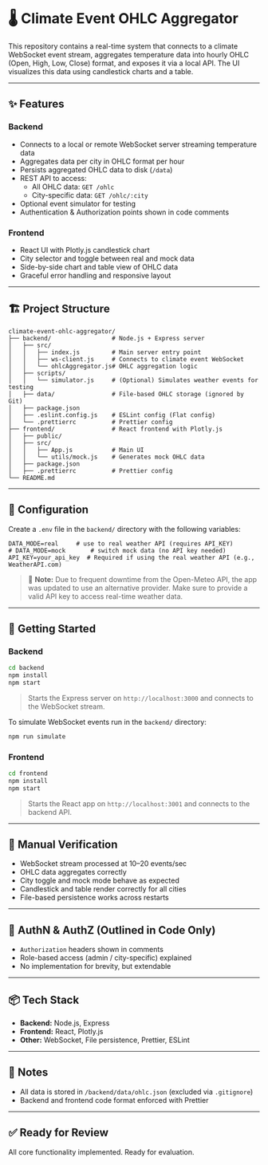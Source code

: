 # 🌡 Climate Event OHLC Aggregator

This repository contains a real-time system that connects to a climate WebSocket event stream, aggregates temperature data into hourly OHLC (Open, High, Low, Close) format, and exposes it via a local API. The UI visualizes this data using candlestick charts and a table.

---

## ✨ Features

### Backend
- Connects to a local or remote WebSocket server streaming temperature data
- Aggregates data per city in OHLC format per hour
- Persists aggregated OHLC data to disk (`/data`)
- REST API to access:
  - All OHLC data: `GET /ohlc`
  - City-specific data: `GET /ohlc/:city`
- Optional event simulator for testing
- Authentication & Authorization points shown in code comments

### Frontend
- React UI with Plotly.js candlestick chart
- City selector and toggle between real and mock data
- Side-by-side chart and table view of OHLC data
- Graceful error handling and responsive layout

---

## 🏗 Project Structure

```
climate-event-ohlc-aggregator/
├── backend/                 # Node.js + Express server
│   ├── src/
│   │   ├── index.js         # Main server entry point
│   │   ├── ws-client.js     # Connects to climate event WebSocket
│   │   └── ohlcAggregator.js# OHLC aggregation logic
│   ├── scripts/
│   │   └── simulator.js     # (Optional) Simulates weather events for testing
│   ├── data/                # File-based OHLC storage (ignored by Git)
│   ├── package.json
│   ├── .eslint.config.js    # ESLint config (Flat config)
│   └── .prettierrc          # Prettier config
├── frontend/                # React frontend with Plotly.js
│   ├── public/
│   ├── src/
│   │   ├── App.js           # Main UI
│   │   └── utils/mock.js    # Generates mock OHLC data
│   ├── package.json
│   ├── .prettierrc          # Prettier config
└── README.md
```

---

## 🔧 Configuration

Create a `.env` file in the `backend/` directory with the following variables:

```env
DATA_MODE=real     # use to real weather API (requires API_KEY)
# DATA_MODE=mock       # switch mock data (no API key needed)
API_KEY=your_api_key  # Required if using the real weather API (e.g., WeatherAPI.com)
```

> 📝 **Note:** Due to frequent downtime from the Open-Meteo API, the app was updated to use an alternative provider. Make sure to provide a valid API key to access real-time weather data.

---

## 🚀 Getting Started

### Backend

```bash
cd backend
npm install
npm start
```

> Starts the Express server on `http://localhost:3000` and connects to the WebSocket stream.

To simulate WebSocket events run in the `backend/` directory:
```bash
npm run simulate
```

### Frontend

```bash
cd frontend
npm install
npm start
```

> Starts the React app on `http://localhost:3001` and connects to the backend API.

---

## 🧪 Manual Verification

- WebSocket stream processed at 10–20 events/sec
- OHLC data aggregates correctly
- City toggle and mock mode behave as expected
- Candlestick and table render correctly for all cities
- File-based persistence works across restarts

---

## 🔐 AuthN & AuthZ (Outlined in Code Only)

- `Authorization` headers shown in comments
- Role-based access (admin / city-specific) explained
- No implementation for brevity, but extendable

---

## 📦 Tech Stack

- **Backend:** Node.js, Express
- **Frontend:** React, Plotly.js
- **Other:** WebSocket, File persistence, Prettier, ESLint

---

## 📁 Notes

- All data is stored in `/backend/data/ohlc.json` (excluded via `.gitignore`)
- Backend and frontend code format enforced with Prettier

---

## ✅ Ready for Review

All core functionality implemented. Ready for evaluation.
